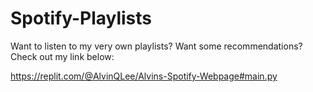 # Spotify-Playlists

Want to listen to my very own playlists? Want some recommendations? Check out my link below:

https://replit.com/@AlvinQLee/Alvins-Spotify-Webpage#main.py
